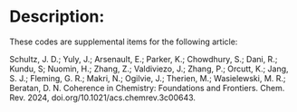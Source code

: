 # Description:
These codes are supplemental items for the following article:

Schultz, J. D.; Yuly, J.; Arsenault, E.; Parker, K.; Chowdhury, S.; Dani, R.; Kundu, S; Nuomin, H.; Zhang, Z.; Valdiviezo, J.; Zhang, P.; Orcutt, K.; Jang, S. J.; Fleming, G. R.; Makri, N.; Ogilvie, J.; Therien, M.; Wasielewski, M. R.; Beratan, D. N. Coherence in Chemistry: Foundations and Frontiers. Chem. Rev. 2024, doi.org/10.1021/acs.chemrev.3c00643.

